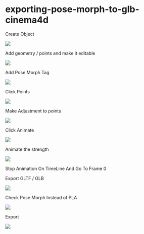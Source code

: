 # exporting-pose-morph-to-glb-cinema4d

Create Object

![](https://hackmd.io/_uploads/Sy-n4ae_o.png)

Add geometry / points and make it editable

![](https://hackmd.io/_uploads/HkaaN6gOi.png)

Add Pose Morph Tag

![](https://hackmd.io/_uploads/HJKyB6xOi.png)

Click Points

![](https://hackmd.io/_uploads/r1Gbr6eOi.png)

Make Adjustment to points

![](https://hackmd.io/_uploads/ryH4Hagdi.png)

Click Animate

![](https://hackmd.io/_uploads/S1JHBTlOs.png)

Animate the strength

![](https://hackmd.io/_uploads/SJQDHagus.gif)

Stop Animation On TimeLine And Go To Frame 0

Export GLTF / GLB

![](https://hackmd.io/_uploads/Sku9H6xuj.png)

Check Pose Morph Instead of PLA

![](https://hackmd.io/_uploads/BJ82HpxOi.png)

Export

![](https://hackmd.io/_uploads/SJ7V8ag_i.gif)
